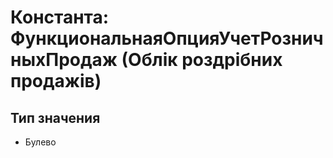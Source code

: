 ﻿# Константа: ФункциональнаяОпцияУчетРозничныхПродаж (Облік роздрібних продажів)

## Тип значения

- Булево

